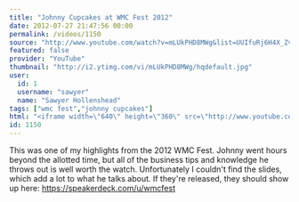 ```yaml
---
title: "Johnny Cupcakes at WMC Fest 2012"
date: 2012-07-27 21:47:56 00:00
permalink: /videos/1150
source: "http://www.youtube.com/watch?v=mLUkPHD8MWg&list=UUIfuRj6H4X_ZvmoPPViGThg&index=3&feature=plcp"
featured: false
provider: "YouTube"
thumbnail: "http://i2.ytimg.com/vi/mLUkPHD8MWg/hqdefault.jpg"
user:
  id: 1
  username: "sawyer"
  name: "Sawyer Hollenshead"
tags: ["wmc fest","johnny cupcakes"]
html: "<iframe width=\"640\" height=\"360\" src=\"http://www.youtube.com/embed/mLUkPHD8MWg?wmode=transparent&fs=1&feature=oembed\" frameborder=\"0\" allowfullscreen></iframe>"
id: 1150
---
```


This was one of my highlights from the 2012 WMC Fest. Johnny went hours beyond the allotted time, but all of the business tips and knowledge he throws out is well worth the watch. Unfortunately I couldn't find the slides, which add a lot to what he talks about. If they're released, they should show up here: https://speakerdeck.com/u/wmcfest